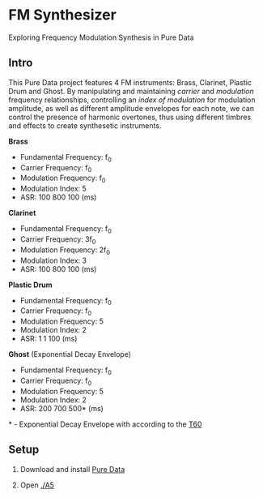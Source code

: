 # FM Synthesizer
Exploring Frequency Modulation Synthesis in Pure Data

## Intro
This Pure Data project features 4 FM instruments: Brass, Clarinet, Plastic Drum
and Ghost. By manipulating and maintaining *carrier* and *modulation*
frequency relationships, controlling an *index of modulation* for
modulation amplitude, as well as different amplitude envelopes for each note, we can
control the presence of harmonic overtones, thus using 
different timbres and effects to create synthesetic instruments.

**Brass**
- Fundamental Frequency: f<sub>0<sub/>
- Carrier Frequency: f<sub>0<sub/>
- Modulation Frequency: f<sub>0<sub/>
- Modulation Index: 5
- ASR: 100 800 100 (ms)

**Clarinet**
- Fundamental Frequency: f<sub>0<sub/>
- Carrier Frequency: 3f<sub>0<sub/>
- Modulation Frequency: 2f<sub>0<sub/>
- Modulation Index: 3
- ASR: 100 800 100 (ms)

**Plastic Drum** 
- Fundamental Frequency: f<sub>0<sub/>
- Carrier Frequency: f<sub>0<sub/>
- Modulation Frequency: 5
- Modulation Index: 2
- ASR: 1 1 100 (ms)

**Ghost** (Exponential Decay Envelope)
- Fundamental Frequency: f<sub>0<sub/>
- Carrier Frequency: f<sub>0<sub/>
- Modulation Frequency: 5
- Modulation Index: 2
- ASR: 200 700 500* (ms)
  
\* - Exponential Decay Envelope with according to the [T60](https://ccrma.stanford.edu/~jos/st/Audio_Decay_Time_T60.html)

## Setup

1. Download and install [Pure Data](https://github.com/pure-data/pure-data)

2. Open [./A5](./A5)



